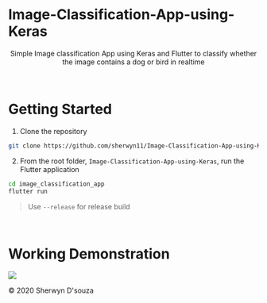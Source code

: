 # Image-Classification-App-using-Keras

<div style="text-align:center;">

Simple Image classification App using Keras and Flutter to classify whether the image contains a dog or bird in realtime

</div>

<br>

# Getting Started

1. Clone the repository

```bash
git clone https://github.com/sherwyn11/Image-Classification-App-using-Keras.git
```
2. From the root folder, `Image-Classification-App-using-Keras`, run the Flutter application

```bash
cd image_classification_app
flutter run
```

> Use `--release` for release build

<br>

# Working Demonstration

![](README-Requirements/GIF-200430_131037.gif)


© 2020 Sherwyn D'souza
